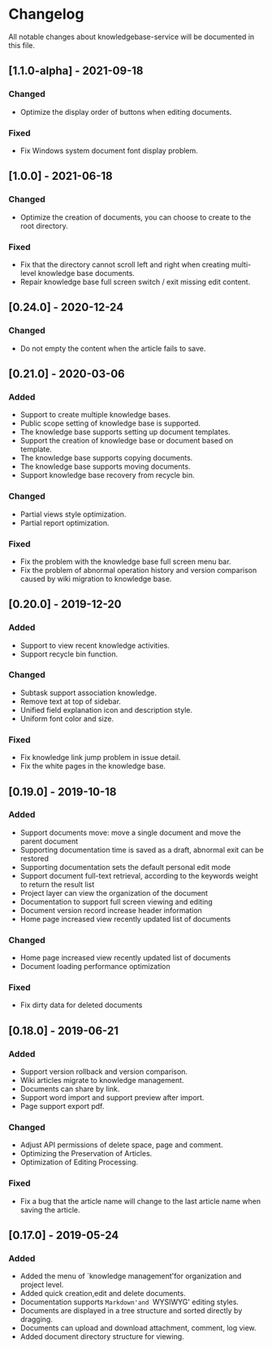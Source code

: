 # Changelog
All notable changes about knowledgebase-service will be documented in this file.

## [1.1.0-alpha] - 2021-09-18

### Changed

- Optimize the display order of buttons when editing documents.

### Fixed

- Fix Windows system document font display problem.


## [1.0.0] - 2021-06-18

### Changed

- Optimize the creation of documents, you can choose to create to the root directory.

### Fixed

- Fix that the directory cannot scroll left and right when creating multi-level knowledge base documents.
- Repair knowledge base full screen switch / exit missing edit content.



## [0.24.0] - 2020-12-24

### Changed

- Do not empty the content when the article fails to save.



## [0.21.0] - 2020-03-06

### Added

- Support to create multiple knowledge bases.
- Public scope setting of knowledge base is supported.
- The knowledge base supports setting up document templates.  
- Support the creation of knowledge base or document based on template.
- The knowledge base supports copying documents.
- The knowledge base supports moving documents.
- Support knowledge base recovery from recycle bin.  

### Changed

- Partial views style optimization. 
- Partial report optimization.

### Fixed

- Fix the problem with the knowledge base full screen menu bar.
- Fix the problem of abnormal operation history and version comparison caused by wiki migration to knowledge base.


## [0.20.0] - 2019-12-20

### Added

- Support to view recent knowledge activities.
- Support recycle bin function.  

### Changed

- Subtask support association knowledge.
- Remove text at top of sidebar.
- Unified field explanation icon and description style.
- Uniform font color and size.

### Fixed

- Fix knowledge link jump problem in issue detail.
- Fix the white pages in the knowledge base.


## [0.19.0] - 2019-10-18

### Added

- Support documents move: move a single document and move the parent document
- Supporting documentation time is saved as a draft, abnormal exit can be restored
- Supporting documentation sets the default personal edit mode
- Support document full-text retrieval, according to the keywords weight to return the result list
- Project layer can view the organization of the document
- Documentation to support full screen viewing and editing
- Document version record increase header information
- Home page increased view recently updated list of documents

### Changed

- Home page increased view recently updated list of documents
- Document loading performance optimization

### Fixed

- Fix dirty data for deleted documents

## [0.18.0] - 2019-06-21

### Added

- Support version rollback and version comparison.
- Wiki articles migrate to knowledge management.
- Documents can share by link.
- Support word import and support preview after import.
- Page support export pdf.

### Changed

- Adjust API permissions of delete space, page and comment.
- Optimizing the Preservation of Articles.
- Optimization of Editing Processing.

### Fixed

- Fix a bug that the article name will change to the last article name when saving the article.
  

## [0.17.0] - 2019-05-24

### Added

- Added the menu of `knowledge management'for organization and project level.
- Added quick creation,edit and delete documents.
- Documentation supports `Markdown'and `WYSIWYG' editing styles.
- Documents are displayed in a tree structure and sorted directly by dragging.
- Documents can upload and download attachment, comment, log view.
- Added document directory structure for viewing.

